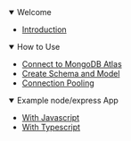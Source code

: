 <details style="margin-left: 20px" open>
<summary>Welcome</summary>

- [Introduction](./home.md)

</details>

<details  open  style="margin-left: 20px">
<summary>How to Use</summary>

- [Connect to MongoDB Atlas](./guide/connection.md)
- [Create Schema and Model](./guide/schema.md)
- [Connection Pooling](./guide/connection-pool.md)

</details>

<details open style="margin-left: 20px">
<summary>Example node/express App</summary>

- [With Javascript](./guide/javascript.md)
- [With Typescript](./guide/typescript.md)

</details>
